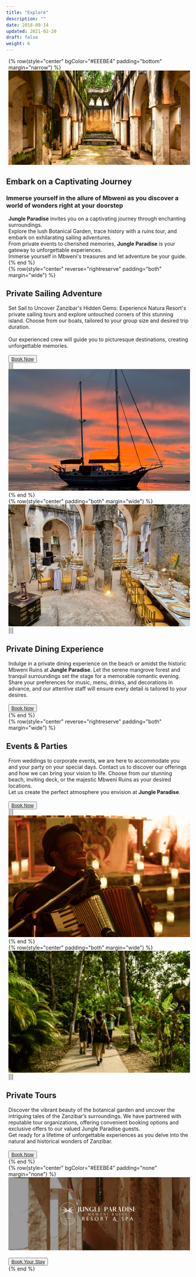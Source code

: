 ```yaml
---
title: "Explore"
description: ""
date: 2018-09-14
updated: 2021-02-20
draft: false
weight: 6
---
```


<!-- section 1 (header) -->

{% row(style="center" bgColor="#EEEBE4" padding="bottom" margin="narrow") %}

<div class="container mx-auto">

![Image](./img/explore_header.png#mx-auto)

## Embark on a Captivating Journey

### Immerse yourself in the allure of Mbweni as you discover a world of wonders right at your doorstep

<p class="max-w-6xl mx-auto"> 

**Jungle Paradise** invites you on a captivating journey through enchanting surroundings. 

Explore the lush Botanical Garden, trace history with a ruins tour, and embark on exhilarating sailing adventures. 
</p>
<p class="max-w-6xl mx-auto"> 

From private events to cherished memories, **Jungle Paradise** is your gateway to unforgettable experiences. 

Immerse yourself in Mbweni's treasures and let adventure be your guide.</p>
</div>

{% end %}

<!-- section 2 -->

<div class="container mx-auto">

{% row(style="center" reverse="rightreserve" padding="both" margin="wide") %}

## Private Sailing Adventure

Set Sail to Uncover Zanzibar's Hidden Gems: Experience Natura Resort's private sailing tours and explore untouched corners of this stunning island. Choose from our boats, tailored to your group size and desired trip duration. 

<br>

Our experienced crew will guide you to picturesque destinations, creating unforgettable memories. 

<br>

<button><a href="mailto:info@jungleparadise.tf" target="_blank">Book Now</a></button>

|||

![Image](./img/sailing.png#mx-auto)

{% end %}

</div>

<!-- section 3 -->

<div class="myColor">

<div class="container mx-auto">

{% row(style="center" padding="both" margin="wide") %}

![Image](./img/dining.png#mx-auto)

|||

## Private Dining Experience

Indulge in a private dining experience on the beach or amidst the historic Mbweni Ruins at **Jungle Paradise**. Let the serene mangrove forest and tranquil surroundings set the stage for a memorable romantic evening. 

Share your preferences for music, menu, drinks, and decorations in advance, and our attentive staff will ensure every detail is tailored to your desires. 

<br />

<button><a href="mailto:info@jungleparadise.tf" target="_blank">Book Now</a></button>

{% end %}

</div>
</div>

<div class="container mx-auto">

{% row(style="center" reverse="rightreserve" padding="both" margin="wide") %}

## Events & Parties

From weddings to corporate events, we are here to accommodate you and your party on your special days. Contact us to discover our offerings and how we can bring your vision to life. Choose from our stunning beach, inviting deck, or the majestic Mbweni Ruins as your desired locations. 

Let us create the perfect atmosphere you envision at **Jungle Paradise**.

<br>

<button><a href="mailto:info@jungleparadise.tf" target="_blank">Book Now</a></button>

|||

![Image](./img/events.png#mx-auto)

{% end %}

</div>

<!-- section 3 -->

<div class="myColor">

<div class="container mx-auto">

{% row(style="center" padding="both" margin="wide") %}

![Image](./img/tours.png#mx-auto)

|||

## Private Tours

Discover the vibrant beauty of the botanical garden and uncover the intriguing tales of the Zanzibar’s surroundings. We have partnered with reputable tour organizations, offering convenient booking options and exclusive offers to our valued Jungle Paradise guests. 

Get ready for a lifetime of unforgettable experiences as you delve into the natural and historical wonders of Zanzibar.

<br />

<button><a href="mailto:info@jungleparadise.tf" target="_blank">Book Now</a></button>

{% end %}

</div>
</div>

{% row(style="center" bgColor="#EEEBE4" padding="none" margin="none") %}

![Image](./img/explore_bottom.png#fill)

<br>

<button class="mb-8"><a href="mailto:info@jungleparadise.tf" target="_blank">Book Your Stay</a></button>

{% end %}

<style>
p {
    margin: 0px 6px;
}
</style>
